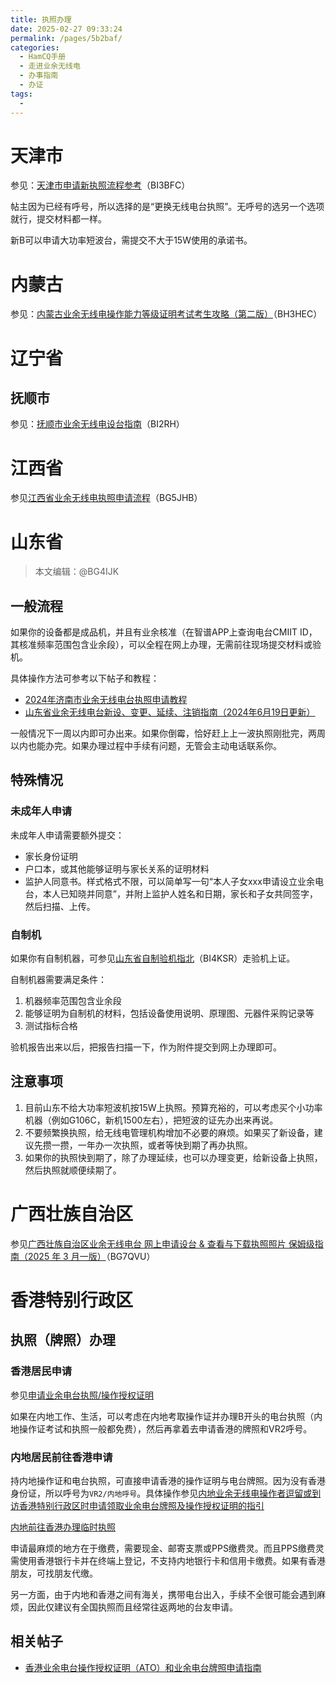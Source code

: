 ```yaml
---
title: 执照办理
date: 2025-02-27 09:33:24
permalink: /pages/5b2baf/
categories:
  - HamCQ手册
  - 走进业余无线电
  - 办事指南
  - 办证
tags:
  - 
---
```


# 天津市

参见：[天津市申请新执照流程参考](https://forum.hamcq.cn/d/4727)（BI3BFC）

帖主因为已经有呼号，所以选择的是“更换无线电台执照”。无呼号的选另一个选项就行，提交材料都一样。

新B可以申请大功率短波台，需提交不大于15W使用的承诺书。

# 内蒙古

参见：[内蒙古业余无线电操作能力等级证明考试考生攻略（第二版）](https://forum.hamcq.cn/d/3199)（BH3HEC）

# 辽宁省
## 抚顺市
参见：[抚顺市业余无线电设台指南](https://forum.hamcq.cn/d/3363)（BI2RH）

# 江西省
参见[江西省业余无线电执照申请流程](https://forum.hamcq.cn/d/2538)（BG5JHB）

# 山东省
> 本文编辑：@BG4IJK
## 一般流程

如果你的设备都是成品机，并且有业余核准（在智谱APP上查询电台CMIIT ID，其核准频率范围包含业余段），可以全程在网上办理，无需前往现场提交材料或验机。

具体操作方法可参考以下帖子和教程：

* [2024年济南市业余无线电台执照申请教程](https://mp.weixin.qq.com/s/QjzY6vXN3YxBdJlzoj4n4A)
* [山东省业余无线电台新设、变更、延续、注销指南（2024年6月19日更新）](https://forum.hamcq.cn/d/1936)

一般情况下一周以内即可办出来。如果你倒霉，恰好赶上上一波执照刚批完，两周以内也能办完。如果办理过程中手续有问题，无管会主动电话联系你。

## 特殊情况

### 未成年人申请

未成年人申请需要额外提交：

* 家长身份证明
* 户口本，或其他能够证明与家长关系的证明材料
* 监护人同意书。样式格式不限，可以简单写一句“本人子女xxx申请设立业余电台，本人已知晓并同意”，并附上监护人姓名和日期，家长和子女共同签字，然后扫描、上传。

### 自制机

如果你有自制机器，可参见[山东省自制验机指北](https://forum.hamcq.cn/d/4203)（BI4KSR）走验机上证。

自制机器需要满足条件：

1. 机器频率范围包含业余段
2. 能够证明为自制机的材料，包括设备使用说明、原理图、元器件采购记录等
3. 测试指标合格

验机报告出来以后，把报告扫描一下，作为附件提交到网上办理即可。

## 注意事项

1. 目前山东不给大功率短波机按15W上执照。预算充裕的，可以考虑买个小功率机器（例如G106C，新机1500左右），把短波的证先办出来再说。
2. 不要频繁换执照，给无线电管理机构增加不必要的麻烦。如果买了新设备，建议先攒一攒，一年办一次执照，或者等快到期了再办执照。
3. 如果你的执照快到期了，除了办理延续，也可以办理变更，给新设备上执照，然后执照就顺便续期了。

# 广西壮族自治区
参见[广西壮族自治区业余无线电台 网上申请设台 & 查看与下载执照照片 保姆级指南（2025 年 3 月一版）](https://forum.hamcq.cn/d/4917)（BG7QVU）

# 香港特别行政区
## 执照（牌照）办理

### 香港居民申请

参见[申请业余电台执照/操作授权证明](https://www.coms-auth.hk/filemanager/common/licensing/A201.pdf)

如果在内地工作、生活，可以考虑在内地考取操作证并办理B开头的电台执照（内地操作证考试和执照一般都免费），然后再拿着去申请香港的牌照和VR2呼号。

### 内地居民前往香港申请

持内地操作证和电台执照，可直接申请香港的操作证明与电台牌照。因为没有香港身份证，所以呼号为`VR2/内地呼号`。具体操作参见[内地业余无线电操作者逗留或到访香港特别行政区时申请领取业余电台牌照及操作授权证明的指引](https://www.ofca.gov.hk/filemanager/ofca/sc/content_624/GN_12_2024_sc.pdf)

[内地前往香港办理临时执照](https://www.ofca.gov.hk/filemanager/ofca/sc/content_624/GN_3_2015c.pdf)

申请最麻烦的地方在于缴费，需要现金、邮寄支票或PPS缴费灵。而且PPS缴费灵需使用香港银行卡并在终端上登记，不支持内地银行卡和信用卡缴费。如果有香港朋友，可找朋友代缴。

另一方面，由于内地和香港之间有海关，携带电台出入，手续不全很可能会遇到麻烦，因此仅建议有全国执照而且经常往返两地的台友申请。

## 相关帖子

* [香港业余电台操作授权证明（ATO）和业余电台牌照申请指南](https://forum.hamcq.cn/d/1198)